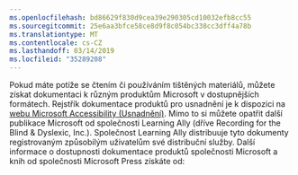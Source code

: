 ```yaml
---
ms.openlocfilehash: bd86629f830d9cea39e290305cd10032efb8cc55
ms.sourcegitcommit: 25e6aa3bfce58ce8d9f8c054bc338cc3dff4a78b
ms.translationtype: MT
ms.contentlocale: cs-CZ
ms.lasthandoff: 03/14/2019
ms.locfileid: "35289208"
---
```

Pokud máte potíže se čtením či používáním tištěných materiálů, můžete získat dokumentaci k různým produktům Microsoft v dostupnějších formátech. Rejstřík dokumentace produktů pro usnadnění je k dispozici na [webu Microsoft Accessibility (Usnadnění)](http://go.microsoft.com/fwlink/?LinkId=8431). Mimo to si můžete opatřit další publikace Microsoft od společnosti Learning Ally (dříve Recording for the Blind &amp; Dyslexic, Inc.). Společnost Learning Ally distribuuje tyto dokumenty registrovaným způsobilým uživatelům své distribuční služby. Další informace o dostupnosti dokumentace produktů společnosti Microsoft a knih od společnosti Microsoft Press získáte od: